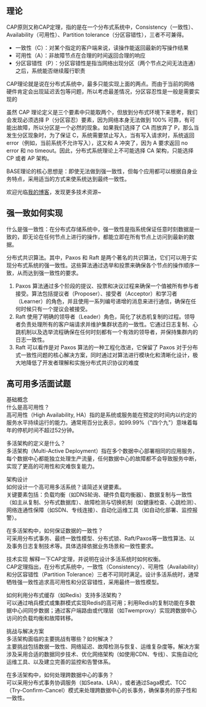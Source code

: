 ## 理论
CAP原则又称CAP定理，指的是在一个分布式系统中，Consistency（一致性）、 Availability（可用性）、Partition tolerance（分区容错性），三者不可兼得。

* 一致性（C）：对某个指定的客户端来说，读操作能返回最新的写操作结果
* 可用性（A）：非故障节点在合理的时间返回合理的响应
* 分区容错性（P）：分区容错性是指当网络出现分区（两个节点之间无法连通）之后，系统能否继续履行职责

CAP理论就是说在分布式系统中，最多只能实现上面的两点。而由于当前的网络硬件肯定会出现延迟丢包等问题，所以考虑最差情况，分区容忍性是一般是需要实现的

虽然 CAP 理论定义是三个要素中只能取两个，但放到分布式环境下来思考，我们会发现必须选择 P（分区容忍）要素，因为网络本身无法做到 100% 可靠，有可能出故障，所以分区是一个必然的现象。如果我们选择了 CA 而放弃了 P，那么当发生分区现象时，为了保证 C，系统需要禁止写入，当有写入请求时，系统返回 error（例如，当前系统不允许写入），这又和 A 冲突了，因为 A 要求返回 no error 和 no timeout。因此，分布式系统理论上不可能选择 CA 架构，只能选择 CP 或者 AP 架构。

BASE理论的核心思想是：即使无法做到强一致性，但每个应用都可以根据自身业务特点，采用适当的方式来使系统达到最终一致性。

欢迎光临[我的博客](http://www.wangtianyi.top/?utm_source=github&utm_medium=github)，发现更多技术资源~

## 强一致如何实现
什么是强一致性：在分布式存储系统中，强一致性是指系统保证任意时刻数据是一致的，即无论在任何节点上进行的操作，都能立即在所有节点上访问到最新的数据。

分布式共识算法。其中，Paxos 和 Raft 是两个著名的共识算法，它们可以用于实现分布式系统的强一致性。这些算法通过选举和投票来确保各个节点的操作顺序一致，从而达到强一致性的要求。
1. Paxos 算法通过多个阶段的提议、投票和决议过程来确保一个值被所有参与者接受。算法包括提议者（Proposer）、接受者（Acceptor）和学习者（Learner）的角色，并且使用一系列编号递增的消息来进行通信，确保在任何时候只有一个提议会被接受。
2. Raft 使用了明确的领导者（Leader）角色，简化了状态机复制的过程。领导者负责处理所有的客户端请求并维护集群状态的一致性。它通过日志复制、心跳机制以及选举流程确保在任何时刻都有一个有效的领导者，并保持集群内的日志一致性。
3. Raft 可以看作是对 Paxos 算法的一种工程化改进，它保留了 Paxos 对于分布式一致性问题的核心解决方案，同时通过对算法进行模块化和清晰化设计，极大地降低了开发者理解和实施分布式共识协议的难度

## 高可用多活面试题
基础概念  
什么是高可用性？  
高可用性（High Availability, HA）指的是系统或服务能在预定的时间内以约定的服务水平持续运行的能力。通常用百分比表示，如99.99%（"四个九"）意味着每年的停机时间不超过52分钟。  

多活架构的定义是什么？  
多活架构（Multi-Active Deployment）指在多个数据中心部署相同的应用服务，每个数据中心都能独立处理生产流量，任何数据中心的故障都不会导致服务中断，实现了更高的可用性和灾难恢复能力。  

架构设计  
如何设计一个高可用多活系统？请简述关键要素。  
关键要素包括：负载均衡（如DNS轮询、硬件负载均衡器）、数据复制与一致性（如主从复制、分布式数据库）、故障检测与切换机制（如健康检查、心跳检测）、网络连通性保障（如SDN、专线连接）、自动化运维工具（如自动化部署、监控报警）。  

在多活架构中，如何保证数据的一致性？  
可采用分布式事务、最终一致性模型、分布式锁、Raft/Paxos等一致性算法、以及事务日志复制技术等。具体选择依据业务场景和一致性要求。  

技术实现
解释一下CAP定理，并说明在设计多活系统时如何权衡。  
CAP定理指出，在分布式系统中，一致性（Consistency）、可用性（Availability）和分区容错性（Partition Tolerance）三者不可同时满足。设计多活系统时，通常牺牲强一致性追求高可用性和分区容错性，采用最终一致性模型。    

如何利用分布式缓存（如Redis）支持多活架构？  
可以通过哨兵模式或集群模式实现Redis的高可用；利用Redis的复制功能在多数据中心间同步数据；通过客户端路由或代理层（如Twemproxy）实现跨数据中心访问的负载均衡和故障转移。  
 
挑战与解决方案  
多活架构面临的主要挑战有哪些？如何解决？  
主要挑战包括数据一致性、网络延迟、故障检测与恢复、运维复杂度等。解决方案涉及采用合适的数据同步技术、优化网络架构（如使用CDN、专线）、实施自动化运维工具、以及建立完善的监控和告警体系。

在多活架构中，如何处理跨数据中心的事务？  
可以采用分布式事务协调服务（如Seata、LRA），或者通过Saga模式、TCC（Try-Confirm-Cancel）模式来处理跨数据中心的长事务，确保事务的原子性和一致性。  
